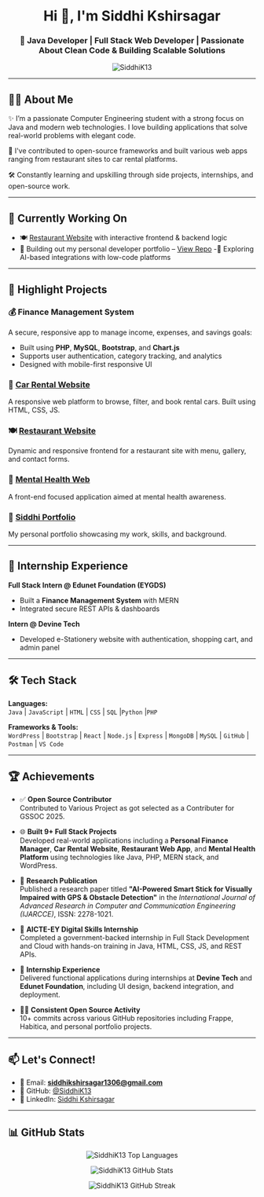 <h1 align="center">Hi 👋, I'm Siddhi Kshirsagar</h1>
<h3 align="center">🚀 Java Developer | Full Stack Web Developer | Passionate About Clean Code & Building Scalable Solutions</h3>

<p align="center">
  <img src="https://komarev.com/ghpvc/?username=SiddhiK13&label=Profile%20views&color=0e75b6&style=flat" alt="SiddhiK13" />
</p>

---

## 👩‍💻 About Me

✨ I’m a passionate Computer Engineering student with a strong focus on Java and modern web technologies. I love building applications that solve real-world problems with elegant code.

💼 I've contributed to open-source frameworks and built various web apps ranging from restaurant sites to car rental platforms.

🛠️ Constantly learning and upskilling through side projects, internships, and open-source work.

---

## 🔭 Currently Working On

- 🍽️ [Restaurant Website](https://github.com/SiddhiK13/Restaurant) with interactive frontend & backend logic
- 💼 Building out my personal developer portfolio – [View Repo](https://github.com/SiddhiK13/Siddhi-Portfolio)
-🧠 Exploring AI-based integrations with low-code platforms
---

## 🌟 Highlight Projects

### 💰 Finance Management System  
A secure, responsive app to manage income, expenses, and savings goals:  
- Built using **PHP**, **MySQL**, **Bootstrap**, and **Chart.js**  
- Supports user authentication, category tracking, and analytics  
- Designed with mobile-first responsive UI 


### 🚗 [Car Rental Website](https://github.com/SiddhiK13/Car-Rental-Web)  
A responsive web platform to browse, filter, and book rental cars. Built using HTML, CSS, JS.


### 🍽️ [Restaurant Website](https://github.com/SiddhiK13/Restaurant)  
Dynamic and responsive frontend for a restaurant site with menu, gallery, and contact forms.


### 🧠 [Mental Health Web](https://github.com/SiddhiK13/Mental-Health-Web)  
A front-end focused application aimed at mental health awareness.


### 📄 [Siddhi Portfolio](https://github.com/SiddhiK13/Siddhi-Portfolio)  
My personal portfolio showcasing my work, skills, and background.

---
## 💼 Internship Experience

**Full Stack Intern @ Edunet Foundation (EYGDS)**  
- Built a **Finance Management System** with MERN
- Integrated secure REST APIs & dashboards

**Intern @ Devine Tech**  
- Developed e-Stationery website with authentication, shopping cart, and admin panel

---

## 🛠️ Tech Stack

**Languages:**  
`Java` | `JavaScript` | `HTML` | `CSS` | `SQL` |`Python` |`PHP`

**Frameworks & Tools:**  
`WordPress` | `Bootstrap` | `React` | `Node.js` | `Express` | `MongoDB` | `MySQL` | `GitHub` | `Postman` | `VS Code`

---

## 🏆 Achievements

- ✅ **Open Source Contributor**  
  Contributed to Various Project as got selected as a Contributer for GSSOC 2025.

- 🌐 **Built 9+ Full Stack Projects**  
  Developed real-world applications including a **Personal Finance Manager**, **Car Rental Website**, **Restaurant Web App**, and **Mental Health Platform** using technologies like Java, PHP, MERN stack, and WordPress.

- 📝 **Research Publication**  
  Published a research paper titled **"AI-Powered Smart Stick for Visually Impaired with GPS & Obstacle Detection"** in the *International Journal of Advanced Research in Computer and Communication Engineering (IJARCCE)*, ISSN: 2278-1021.

- 🌟 **AICTE-EY Digital Skills Internship**  
  Completed a government-backed internship in Full Stack Development and Cloud with hands-on training in Java, HTML, CSS, JS, and REST APIs.

- 💼 **Internship Experience**  
  Delivered functional applications during internships at **Devine Tech** and **Edunet Foundation**, including UI design, backend integration, and deployment.

- 👩‍💻 **Consistent Open Source Activity**  
  10+ commits across various GitHub repositories including Frappe, Habitica, and personal portfolio projects.

---

## 📫 Let's Connect!

- 📧 Email: **siddhikshirsagar1306@gmail.com**
- 💼 GitHub: [@SiddhiK13](https://github.com/SiddhiK13)
- 🔗 LinkedIn: [Siddhi Kshirsagar](https://www.linkedin.com/in/siddhi-kshirsagar04)

---

## 📊 GitHub Stats

<p align="center">
  <img src="https://github-readme-stats.vercel.app/api/top-langs?username=SiddhiK13&show_icons=true&locale=en&layout=compact" alt="SiddhiK13 Top Languages" />
</p>

<p align="center">
  <img src="https://github-readme-stats.vercel.app/api?username=SiddhiK13&show_icons=true&locale=en" alt="SiddhiK13 GitHub Stats" />
</p>

<p align="center">
  <img src="https://streak-stats.demolab.com?user=SiddhiK13&theme=default" alt="SiddhiK13 GitHub Streak" />
</p>



